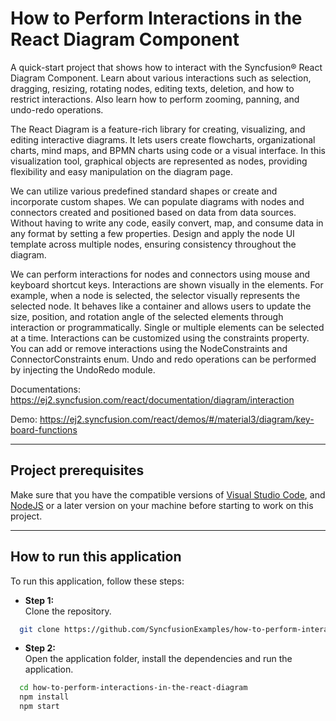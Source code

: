 # How to Perform Interactions in the React Diagram Component
A quick-start project that shows  how to interact with the Syncfusion&reg; React Diagram Component. Learn about various interactions such as selection, dragging, resizing, rotating nodes, editing texts, deletion, and how to restrict interactions. Also learn how to perform zooming, panning, and undo-redo operations.  

The React Diagram is a feature-rich library for creating, visualizing, and editing interactive diagrams. It lets users create flowcharts, organizational charts, mind maps, and BPMN charts using code or a visual interface.
In this visualization tool, graphical objects are represented as nodes, providing flexibility and easy manipulation on the diagram page. 

We can utilize various predefined standard shapes or create and incorporate custom shapes. We can populate diagrams with nodes and connectors created and positioned based on data from data sources. Without having to write any code, easily convert, map, and consume data in any format by setting a few properties. Design and apply the node UI template across multiple nodes, ensuring consistency throughout the diagram. 

We can perform interactions for nodes and connectors using mouse and keyboard shortcut keys. Interactions are shown visually in the elements. For example, when a node is selected, the selector visually represents the selected node. It behaves like a container and allows users to update the size, position, and rotation angle of the selected elements through interaction or programmatically. Single or multiple elements can be selected at a time. Interactions can be customized using the constraints property. You can add or remove interactions using the NodeConstraints and ConnectorConstraints enum. Undo and redo operations can be performed by injecting the UndoRedo module.

Documentations: https://ej2.syncfusion.com/react/documentation/diagram/interaction

Demo: https://ej2.syncfusion.com/react/demos/#/material3/diagram/key-board-functions

-------------------------------------------------------------------------------------------------

## Project prerequisites
Make sure that you have the compatible versions of [Visual Studio Code](https://code.visualstudio.com/download ), and [NodeJS](https://nodejs.org/en/download) or a later version on your machine before starting to work on this project.

-------------------------------------------------------------------------------------------------

## How to run this application
To run this application, follow these steps:
 - **Step 1:**  
        Clone the repository.
```bash
  git clone https://github.com/SyncfusionExamples/how-to-perform-interactions-in-the-react-diagram
```
 - **Step 2:**    
        Open the application folder, install the dependencies and run the application.
```bash
  cd how-to-perform-interactions-in-the-react-diagram
  npm install
  npm start
```
